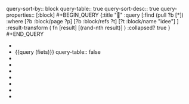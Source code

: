 query-sort-by:: block
query-table:: true
query-sort-desc:: true
query-properties:: [:block]
#+BEGIN_QUERY
{:title "🎲"
 :query [:find (pull ?b [*])
   :where 
     [?b :block/page ?p]
     [?b :block/refs ?t]
     [?t :block/name "idee"]
 ]
 :result-transform ( fn [result] [(rand-nth result)] )
 :collapsed? true
}
#+END_QUERY

-
- {{query (fiets)}}
  query-table:: false
-
-
-
-
-
-
-